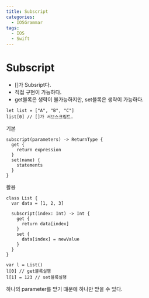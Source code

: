 ```yaml
---
title: Subscript
categories:
  - IOSGrammar
tags:
  - IOS
  - Swift
---
```


# Subscript  
- []가 Subsript다.
- 직접 구현이 가능하다.  
- get블록은 생략이 불가능하지만, set블록은 생략이 가능하다.

~~~
let list = ["A", "B", "C"]
list[0] // []가 서브스크립트.
~~~

기본
~~~
subscript(parameters) -> ReturnType {
  get {
    return expression
  }
  set(name) {
    statements
  }
}
~~~

활용
~~~
class List {
  var data = [1, 2, 3]

  subscript(index: Int) -> Int {
    get {
      return data[index]
    }
    set {
      data[index] = newValue
    }
  }
}

var l = List()
l[0] // get블록실행
l[1] = 123 // set블록실행
~~~
하나의 parameter를 받기 떄문에 하나만 받을 수 있다.